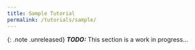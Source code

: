 ```yaml
---
title: Sample Tutorial
permalink: /tutorials/sample/
---
```


{: .note .unreleased}
**_TODO:_** This section is a work in progress...

<div style="min-height: 800px"></div>
